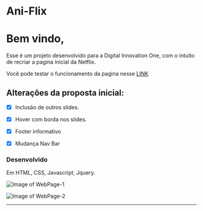 # Ani-Flix
# Bem vindo, 
Esse é um projeto desenvolvido para a Digital Innovation One, com o intuito de recriar a pagina inicial da Netflix. 

Você pode testar o funcionamento da pagina nesse [LINK](https://felipeaguiarn.github.io/Ani-Flix/)

## Alterações da proposta inicial:

- [x] Inclusão de outros slides.
- [x] Hover com borda nos slides. 
- [x] Footer informativo
- [x] Mudança Nav Bar


### Desenvolvido 
Em HTML, CSS, Javascript, Jquery. 

![Image of WebPage-1]()

![Image of WebPage-2]()


___



